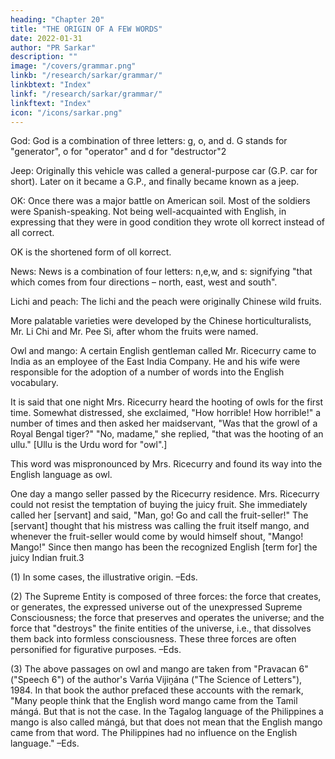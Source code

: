 ```yaml
---
heading: "Chapter 20"
title: "THE ORIGIN OF A FEW WORDS"
date: 2022-01-31
author: "PR Sarkar"
description: ""
image: "/covers/grammar.png"
linkb: "/research/sarkar/grammar/"
linkbtext: "Index"
linkf: "/research/sarkar/grammar/"
linkftext: "Index"
icon: "/icons/sarkar.png"
---
```




God: God is a combination of three letters: g, o, and d. G stands for "generator", o for "operator" and d for "destructor"2

Jeep: Originally this vehicle was called a general-purpose car (G.P. car for short). Later on it became a G.P., and finally became known as a jeep.

OK: Once there was a major battle on American soil. Most of the soldiers were Spanish-speaking. Not being well-acquainted with English, in expressing that they were in good condition they wrote oll korrect instead of all correct. 

OK is the shortened form of oll korrect.

News: News is a combination of four letters: n,e,w, and s: signifying "that which comes from four directions – north, east, west and south".

Lichi and peach: The lichi and the peach were originally Chinese wild fruits. 

More palatable varieties were developed by the Chinese horticulturalists, Mr. Li Chi and Mr. Pee Si, after whom the fruits were named.

Owl and mango: A certain English gentleman called Mr. Ricecurry came to India as an employee of the East India Company. He and his wife were responsible for the adoption of a number of words into the English vocabulary.

It is said that one night Mrs. Ricecurry heard the hooting of owls for the first time. Somewhat distressed, she exclaimed, "How horrible! How horrible!" a number of times and then asked her maidservant, "Was that the growl of a Royal Bengal tiger?" "No, madame," she replied, "that was the hooting of an ullu." [Ullu is the Urdu word for "owl".] 

This word was mispronounced by Mrs. Ricecurry and found its way into the English language as owl.

One day a mango seller passed by the Ricecurry residence. Mrs. Ricecurry could not resist the temptation of buying the juicy fruit. She immediately called her [servant] and said, "Man, go! Go and call the fruit-seller!" The [servant] thought that his mistress was calling the fruit itself mango, and whenever the fruit-seller would come by would himself shout, "Mango! Mango!" Since then mango has been the recognized English [term for] the juicy Indian fruit.3

(1) In some cases, the illustrative origin. –Eds.

(2) The Supreme Entity is composed of three forces: the force that creates, or generates, the expressed universe out of the unexpressed Supreme Consciousness; the force that preserves and operates the universe; and the force that "destroys" the finite entities of the universe, i.e., that dissolves them back into formless consciousness. These three forces are often personified for figurative purposes. –Eds.

(3) The above passages on owl and mango are taken from "Pravacan 6" ("Speech 6") of the author's Varńa Vijiṋána ("The Science of Letters"), 1984. In that book the author prefaced these accounts with the remark, "Many people think that the English word mango came from the Tamil mángá. But that is not the case. In the Tagalog language of the Philippines a mango is also called mángá, but that does not mean that the English mango came from that word. The Philippines had no influence on the English language." –Eds.
